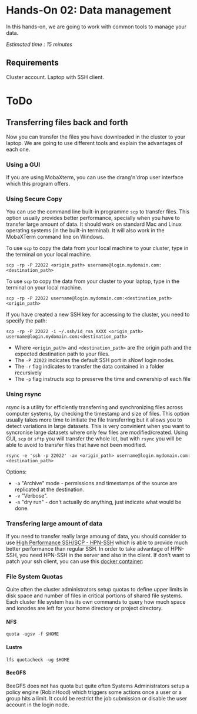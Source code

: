 <!--
Copyright (C) 2017 Jordi Blasco
Permission is granted to copy, distribute and/or modify this document
under the terms of the GNU Free Documentation License, Version 1.3
or any later version published by the Free Software Foundation;
with no Invariant Sections, no Front-Cover Texts, and no Back-Cover Texts.
A copy of the license is included in the section entitled "GNU
Free Documentation License".

HPCNow!, hereby disclaims all copyright interest in this document
`snow-labs' written by Jordi Blasco.
-->
# Hands-On 02: Data management

In this hands-on, we are going to work with common tools to manage your data.

*Estimated time : 15 minutes*

## Requirements
Cluster account.
Laptop with SSH client.

# ToDo

## Transferring files back and forth

Now you can transfer the files you have downloaded in the cluster to your laptop. We are going to use different tools and explain the advantages of each one.

### Using a GUI
If you are using MobaXterm, you can use the drang'n'drop user interface which this program offers.

### Using Secure Copy

You can use the command line built-in programme ```scp``` to transfer files. This option usually provides better performance, specially when you have to transfer large amount of data.
It should work on standard Mac and Linux operating systems (in the built-in terminal). It will also work in the MobaXTerm command line on Windows.

To use `scp` to copy the data from your local machine to your cluster, type in the terminal on your local machine.

```
scp -rp -P 22022 <origin_path> username@login.mydomain.com:<destination_path>

```

To use `scp` to copy the data from your cluster to your laptop, type in the terminal on your local machine.

```
scp -rp -P 22022 username@login.mydomain.com:<destination_path> <origin_path>

```

If you have created a new SSH key for accessing to the cluster, you need to specify the path:

```
scp -rp -P 22022 -i ~/.ssh/id_rsa_XXXX <origin_path> username@login.mydomain.com:<destination_path>
```

* Where ```<origin_path>``` and ```<destination_path>``` are the origin path and the expected destination path to your files.
* The ```-P 22022``` indicates the default SSH port in sNow! login nodes.
* The ```-r``` flag indicates to transfer the data contained in a folder recursively
* The ```-p``` flag instructs scp to preserve the time and ownership of each file


### Using rsync

*rsync* is a utility for efficiently transferring and synchronizing files across computer systems, by checking the timestamp and size of files. This option usually takes more time to initiate the file transferring but it allows you to detect variations in large datasets. This is very convinient when you want to syncronise large datasets where only few files are modified/created. Using GUI, ```scp``` or ```sftp``` you will transfer the whole lot, but with ```rsync``` you will be able to avoid to transfer files that have not been modified.

```
rsync -e 'ssh -p 22022' -av <origin_path> username@login.mydomain.com:<destination_path>
```

Options:

* ```-a``` "Archive" mode - permissions and timestamps of the source are replicated at the destination.
* ```-v``` "Verbose".
* ```-n```  "dry run" - don't actually do anything, just indicate what would be done.

### Transfering large amount of data

If you need to transfer really large amoung of data, you should consider to use [High Performance SSH/SCP - HPN-SSH](https://www.psc.edu/hpn-ssh) which is able to provide much better performance than regular SSH. In order to take advantage of HPN-SSH, you need HPN-SSH in the server and also in the client. If don't want to patch your ssh client, you can use this [docker container](https://hub.docker.com/r/yantis/ssh-hpn-x/):

### File System Quotas
Quite often the cluster administrators setup quotas to define upper limits in disk space and number of files in critical portions of shared file systems.
Each cluster file system has its own commands to query how much space and ionodes are left for your home directory or project directory.

#### NFS

```
quota -ugsv -f $HOME
```
#### Lustre

```
lfs quotacheck -ug $HOME
```
#### BeeGFS

BeeGFS does not has quota but quite often Systems Administrators setup a policy engine (RobinHood) which triggers some actions once a user or a group hits a limit. It could be restrict the job submission or disable the user account in the login node.
